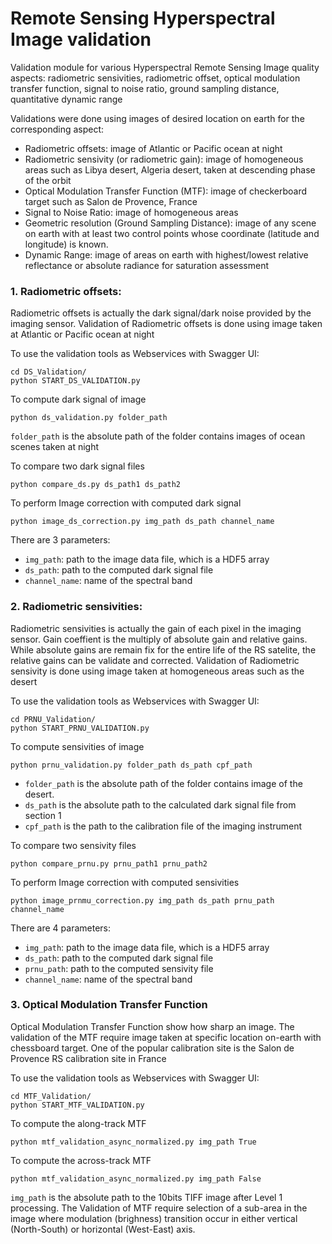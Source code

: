 # Remote Sensing Hyperspectral Image validation
Validation module for various Hyperspectral Remote Sensing Image quality aspects: radiometric sensivities, radiometric offset, optical modulation transfer function, signal to noise ratio, ground sampling distance, quantitative dynamic range

Validations were done using images of desired location on earth for the corresponding aspect:

* Radiometric offsets: image of Atlantic or Pacific ocean at night
* Radiometric sensivity (or radiometric gain): image of homogeneous areas such as Libya desert, Algeria desert, taken at descending phase of the orbit
* Optical Modulation Transfer Function (MTF): image of checkerboard target such as Salon de Provence, France
* Signal to Noise Ratio: image of homogeneous areas
* Geometric resolution (Ground Sampling Distance): image of any scene on earth with at least two control points whose coordinate (latitude and longitude) is known.
* Dynamic Range: image of areas on earth with highest/lowest relative reflectance or absolute radiance for saturation assessment

### 1. Radiometric offsets:
Radiometric offsets is actually the dark signal/dark noise provided by the imaging sensor. Validation of Radiometric offsets is done using image taken at Atlantic or Pacific ocean at night

To use the validation tools as Webservices with Swagger UI:
```
cd DS_Validation/
python START_DS_VALIDATION.py
```

To compute dark signal of image

```
python ds_validation.py folder_path
```

`folder_path` is the absolute path of the folder contains images of ocean scenes taken at night

To compare two dark signal files

```
python compare_ds.py ds_path1 ds_path2
```

To perform Image correction with computed dark signal

```
python image_ds_correction.py img_path ds_path channel_name
```

There are 3 parameters:
* `img_path`: path to the image data file, which is a HDF5 array
* `ds_path`: path to the computed dark signal file
* `channel_name`: name of the spectral band

### 2. Radiometric sensivities:
Radiometric sensivities is actually the gain of each pixel in the imaging sensor. Gain coeffient is the multiply of absolute gain and relative gains. While absolute gains are remain fix for the entire life of the RS satelite, the relative gains can be validate and corrected. Validation of Radiometric sensivity is done using image taken at homogeneous areas such as the desert

To use the validation tools as Webservices with Swagger UI:
```
cd PRNU_Validation/
python START_PRNU_VALIDATION.py
```

To compute sensivities of image

```
python prnu_validation.py folder_path ds_path cpf_path
```

* `folder_path` is the absolute path of the folder contains image of the desert. 
* `ds_path` is the absolute path to the calculated dark signal file from section 1
* `cpf_path` is the path to the calibration file of the imaging instrument

To compare two sensivity files

```
python compare_prnu.py prnu_path1 prnu_path2
```

To perform Image correction with computed sensivities

```
python image_prnmu_correction.py img_path ds_path prnu_path channel_name
```

There are 4 parameters:
* `img_path`: path to the image data file, which is a HDF5 array
* `ds_path`: path to the computed dark signal file
* `prnu_path`: path to the computed sensivity file
* `channel_name`: name of the spectral band

### 3. Optical Modulation Transfer Function
Optical Modulation Transfer Function show how sharp an image. The validation of the MTF require image taken at specific location on-earth with chessboard target. One of the popular calibration site is the Salon de Provence RS calibration site in France

To use the validation tools as Webservices with Swagger UI:
```
cd MTF_Validation/
python START_MTF_VALIDATION.py
```

To compute the along-track MTF
```
python mtf_validation_async_normalized.py img_path True
```

To compute the across-track MTF
```
python mtf_validation_async_normalized.py img_path False
```

`img_path` is the absolute path to the 10bits TIFF image after Level 1 processing. The Validation of MTF require selection of a sub-area in the image where modulation (brighness) transition occur in either vertical (North-South) or horizontal (West-East) axis.
